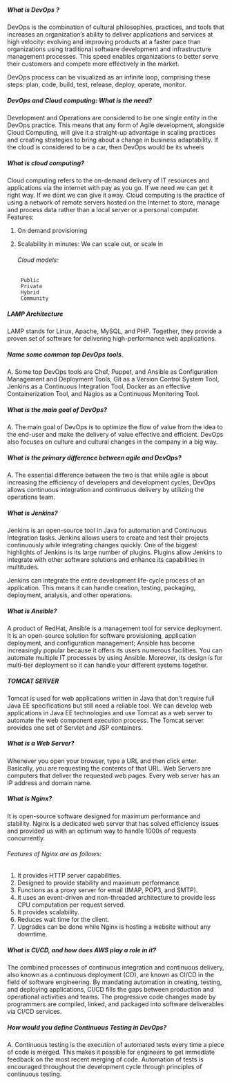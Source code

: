 ##### What is DevOps ?

DevOps is the combination of cultural philosophies, practices, and tools that increases an organization’s ability to deliver applications and services at high velocity: evolving and improving products at a faster pace than organizations using traditional software development and infrastructure management processes. This speed enables organizations to better serve their customers and compete more effectively in the market.

DevOps process can be visualized as an infinite loop, comprising these steps: plan, code, build, test, release, deploy, operate, monitor.

##### DevOps and Cloud computing: What is the need?
Development and Operations are considered to be one single entity in the DevOps practice. This means that any form of Agile development, alongside Cloud Computing, will give it a straight-up advantage in scaling practices and creating strategies to bring about a change in business adaptability. If the cloud is considered to be a car, then DevOps would be its wheels

##### What is cloud computing?
Cloud computing refers to the on-demand delivery of IT resources and applications via the internet with pay as you go.
If we need we can get it right way. If we dont we can give it away.
Cloud computing is the practice of using a network of remote servers hosted on the Internet to store, manage and process data rather than a local server or a personal computer.
Features:
1. On demand provisioning
2. Scalability in minutes: We can scale out, or scale in

    ###### Cloud models:
        Public
        Private
        Hybrid
        Community


##### LAMP Architecture
LAMP stands for Linux, Apache, MySQL, and PHP. Together, they provide a proven set of software for delivering high-performance web applications.

##### Name some common top DevOps tools.
A. Some top DevOps tools are Chef, Puppet, and Ansible as Configuration Management and Deployment Tools, Git as a Version Control System Tool, Jenkins as a Continuous Integration Tool, Docker as an effective Containerization Tool, and Nagios as a Continuous Monitoring Tool.

##### What is the main goal of DevOps?
A. The main goal of DevOps is to optimize the flow of value from the idea to the end-user and make the delivery of value effective and efficient. DevOps also focuses on culture and cultural changes in the company in a big way.

##### What is the primary difference between agile and DevOps?

A. The essential difference between the two is that while agile is about increasing the efficiency of developers and development cycles, DevOps allows continuous integration and continuous delivery by utilizing the operations team.

##### What is Jenkins?
Jenkins is an open-source tool in Java for automation and Continuous Integration tasks. Jenkins allows users to create and test their projects continuously while integrating changes quickly. One of the biggest highlights of Jenkins is its large number of plugins. Plugins allow Jenkins to integrate with other software solutions and enhance its capabilities in multitudes.

Jenkins can integrate the entire development life-cycle process of an application. This means it can handle creation, testing, packaging, deployment, analysis, and other operations. 

##### What is Ansible?
A product of RedHat, Ansible is a management tool for service deployment.
 It is an open-source solution for software provisioning, application deployment, and configuration management; Ansible has become increasingly popular because it offers its users numerous facilities.
 You can automate multiple IT processes by using Ansible. Moreover, its design is for multi-tier deployment so it can handle your different systems together.

##### TOMCAT SERVER
Tomcat is used for web applications written in Java that don’t require full Java EE specifications but still need a reliable tool. We can develop web applications in Java EE technologies and use Tomcat as a web server to automate the web component execution process. The Tomcat server provides one set of Servlet and JSP containers.

##### What is a Web Server?
Whenever you open your browser, type a URL and then click enter. Basically, you are requesting the contents of that URL.
Web Servers are computers that deliver the requested web pages. Every web server has an IP address and domain name.

##### What is Nginx?
It is open-source software designed for maximum performance and stability.
Nginx is a dedicated web server that has solved efficiency issues and provided us with an optimum way to handle 1000s of requests concurrently.

###### Features of Nginx are as follows:

1. It provides HTTP server capabilities.
2. Designed to provide stability and maximum performance.
3. Functions as a proxy server for email (IMAP, POP3, and SMTP).
4. It uses an event-driven and non-threaded architecture to provide less CPU computation per request served.
5. It provides scalability.
6. Reduces wait time for the client.
7. Upgrades can be done while Nginx is hosting a website without any downtime.

##### What is CI/CD, and how does AWS play a role in it?

The combined processes of continuous integration and continuous delivery, also known as a continuous deployment (CD), are known as CI/CD in the field of software engineering. By mandating automation in creating, testing, and deploying applications, CI/CD fills the gaps between production and operational activities and teams. The progressive code changes made by programmers are compiled, linked, and packaged into software deliverables via CI/CD services.

##### How would you define Continuous Testing in DevOps?
A. Continuous testing is the execution of automated tests every time a piece of code is merged. This makes it possible for engineers to get immediate feedback on the most recent merging of code. Automation of tests is encouraged throughout the development cycle through principles of continuous testing.


